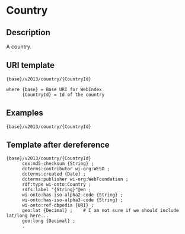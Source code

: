 # Country

## Description

A country.  

## URI template

```
{base}/v2013/country/{CountryId}

where {base} = Base URI for WebIndex
      {CountryId} = Id of the country
```

## Examples

```
{base}/v2013/country/{CountryId}
```

## Template after dereference

``` template
{base}/v2013/country/{CountryId}
      cex:md5-checksum {String} ;
      dcterms:contributor wi-org:WESO ;
      dcterms:created {Date} ;
      dcterms:publisher wi-org:WebFoundation ;
      rdf:type wi-onto:Country ;
	  rdfs:label "{String}"@en ;
	  wi-onto:has-iso-alpha2-code {String} ;
	  wi-onto:has-iso-alpha3-code {String} ;
	  wi-onto:ref-dbpedia {URI} ;
	  geo:lat {Decimal} ;    # I am not sure if we should include lat/long here...
	  geo:long {Decimal} ;
      .
```

